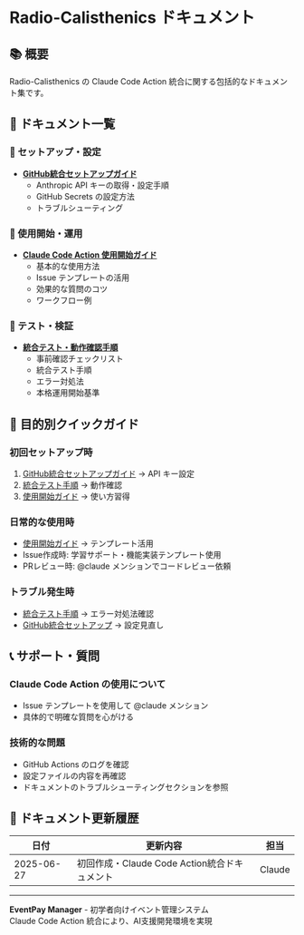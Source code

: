 # Radio-Calisthenics ドキュメント

## 📚 概要
Radio-Calisthenics の Claude Code Action 統合に関する包括的なドキュメント集です。

## 📖 ドキュメント一覧

### 🔧 セットアップ・設定
- **[GitHub統合セットアップガイド](./GITHUB_INTEGRATION.md)**
  - Anthropic API キーの取得・設定手順
  - GitHub Secrets の設定方法
  - トラブルシューティング

### 🚀 使用開始・運用
- **[Claude Code Action 使用開始ガイド](./CLAUDE_USAGE_GUIDE.md)**
  - 基本的な使用方法
  - Issue テンプレートの活用
  - 効果的な質問のコツ
  - ワークフロー例

### 🧪 テスト・検証
- **[統合テスト・動作確認手順](./INTEGRATION_TEST.md)**
  - 事前確認チェックリスト
  - 統合テスト手順
  - エラー対処法
  - 本格運用開始基準

## 🎯 目的別クイックガイド

### 初回セットアップ時
1. [GitHub統合セットアップガイド](./GITHUB_INTEGRATION.md) → API キー設定
2. [統合テスト手順](./INTEGRATION_TEST.md) → 動作確認
3. [使用開始ガイド](./CLAUDE_USAGE_GUIDE.md) → 使い方習得

### 日常的な使用時
- [使用開始ガイド](./CLAUDE_USAGE_GUIDE.md) → テンプレート活用
- Issue作成時: 学習サポート・機能実装テンプレート使用
- PRレビュー時: @claude メンションでコードレビュー依頼

### トラブル発生時
- [統合テスト手順](./INTEGRATION_TEST.md) → エラー対処法確認
- [GitHub統合セットアップ](./GITHUB_INTEGRATION.md) → 設定見直し

## 📞 サポート・質問

### Claude Code Action の使用について
- Issue テンプレートを使用して @claude メンション
- 具体的で明確な質問を心がける

### 技術的な問題
- GitHub Actions のログを確認
- 設定ファイルの内容を再確認
- ドキュメントのトラブルシューティングセクションを参照

## 🔄 ドキュメント更新履歴

| 日付 | 更新内容 | 担当 |
|------|----------|------|
| 2025-06-27 | 初回作成・Claude Code Action統合ドキュメント | Claude |

---

**EventPay Manager** - 初学者向けイベント管理システム  
Claude Code Action 統合により、AI支援開発環境を実現